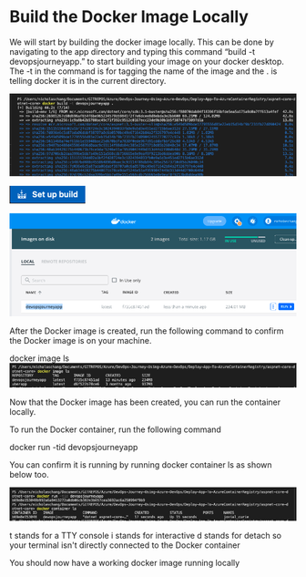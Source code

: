 
# Build the Docker Image Locally # 

We will start by building the docker image locally. This can be done by navigating to the app directory and typing this command “build -t devopsjourneyapp.” to start building your image on your docker desktop.  The -t in the command is for tagging the name of the image and the . is telling docker it is in the current directory. 
 
![](/Deploy-To-ACR/images/dockerimageprocess.png)

![](/AzureDevOpsPipeline/images/build.png)


![](/Deploy-To-ACR/images/dockerimage.png)


After the Docker image is created, run the following command to confirm the Docker image is on your machine. 

docker image ls
![](/Deploy-To-ACR/images/dockerimagelocally.png)

Now that the Docker image has been created, you can run the container locally. 

To run the Docker container, run the following command

docker run -tid devopsjourneyapp

You can confirm it is running by running docker container ls as shown below too. 

![](/Deploy-To-ACR/images/dockerrunning.png)

t stands for a TTY console
i stands for interactive
d stands for detach so your terminal isn't directly connected to the Docker container

You should now have a working docker image running locally 